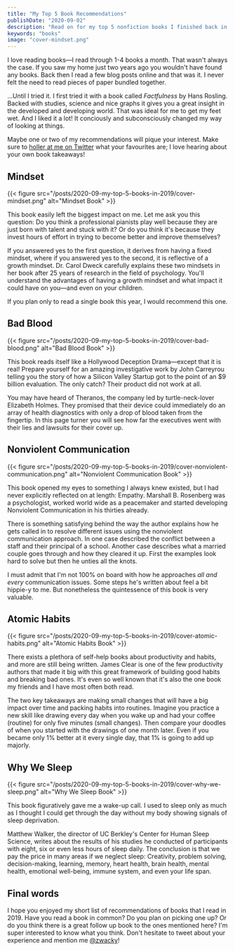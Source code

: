 ```yaml
---
title: "My Top 5 Book Recommendations"
publishDate: "2020-09-02"
description: "Read on for my top 5 nonfiction books I finished back in 2019."
keywords: "books"
image: "cover-mindset.png"
---
```


I love reading books—I read through 1-4 books a month. That wasn't always the case. If you saw my home just two years ago you wouldn't have found any books. Back then I read a few blog posts online and that was it. I never felt the need to read pieces of paper bundled together.

...Until I tried it. I first tried it with a book called _Factfulness_ by Hans Rosling. Backed with studies, science and nice graphs it gives you a great insight in the developed and developing world. That was ideal for me to get my feet wet. And I liked it a lot! It conciously and subconsciously changed my way of looking at things.

Maybe one or two of my recommendations will pique your interest. Make sure to [holler at me on Twitter](https://twitter.com/zwacky) what your favourites are; I love hearing about your own book takeaways!

## Mindset

{{< figure src="/posts/2020-09-my-top-5-books-in-2019/cover-mindset.png" alt="Mindset Book" >}}

This book easily left the biggest impact on me. Let me ask you this question: Do you think a professional pianists play well because they are just born with talent and stuck with it? Or do you think it's because they invest hours of effort in trying to become better and improve themselves?

If you answered yes to the first question, it derives from having a fixed mindset, where if you answered yes to the second, it is reflective of a growth mindset. Dr. Carol Dweck carefully explains these two mindsets in her book after 25 years of research in the field of psychology. You'll understand the advantages of having a growth mindset and what impact it could have on you—and even on your children.

If you plan only to read a single book this year, I would recommend this one.

## Bad Blood

{{< figure src="/posts/2020-09-my-top-5-books-in-2019/cover-bad-blood.png" alt="Bad Blood Book" >}}

This book reads itself like a Hollywood Deception Drama—except that it is real! Prepare yourself for an amazing investigative work by John Carreyrou telling you the story of how a Silicon Valley Startup got to the point of an $9 billion evaluation. The only catch? Their product did not work at all.

You may have heard of Theranos, the company led by turtle-neck-lover Elizabeth Holmes. They promised that their device could immediately do an array of health diagnostics with only a drop of blood taken from the fingertip. In this page turner you will see how far the executives went with their lies and lawsuits for their cover up.

## Nonviolent Communication

{{< figure src="/posts/2020-09-my-top-5-books-in-2019/cover-nonviolent-communication.png" alt="Nonviolent Communication Book" >}}

This book opened my eyes to something I always knew existed, but I had never explicitly reflected on at length: Empathy. Marshall B. Rosenberg was a psychologist, worked world wide as a peacemaker and started developing Nonviolent Communication in his thirties already.

There is something satisfying behind the way the author explains how he gets called in to resolve different issues using the nonviolent communication approach. In one case described the conflict between a staff and their principal of a school. Another case describes what a married couple goes through and how they cleared it up. First the examples look hard to solve but then he unties all the knots.

I must admit that I'm not 100% on board with how he approaches _all and every_ communication issues. Some steps he's written about feel a bit hippie-y to me. But nonetheless the quintessence of this book is very valuable.

## Atomic Habits

{{< figure src="/posts/2020-09-my-top-5-books-in-2019/cover-atomic-habits.png" alt="Atomic Habits Book" >}}

There exists a plethora of self-help books about productivity and habits, and more are still being written. James Clear is one of the few productivity authors that made it big with this great framework of building good habits and breaking bad ones. It's even so well known that it's also the one book my friends and I have most often both read.

The two key takeaways are making small changes that will have a big impact over time and packing habits into routines. Imagine you practice a new skill like drawing every day when you wake up and had your coffee (routine) for only five minutes (small changes). Then compare your doodles of when you started with the drawings of one month later. Even if you became only 1% better at it every single day, that 1% is going to add up majorly.

## Why We Sleep

{{< figure src="/posts/2020-09-my-top-5-books-in-2019/cover-why-we-sleep.png" alt="Why We Sleep Book" >}}

This book figuratively gave me a wake-up call. I used to sleep only as much as I thought I could get through the day without my body showing signals of sleep deprivation.

Matthew Walker, the director of UC Berkley's Center for Human Sleep Science, writes about the results of his studies he conducted of participants with eight, six or even less hours of sleep daily. The conclusion is that we pay the price in many areas if we neglect sleep: Creativity, problem solving, decision-making, learning, memory, heart health, brain health, mental health, emotional well-being, immune system, and even your life span.

## Final words

I hope you enjoyed my short list of recommendations of books that I read in 2019. Have you read a book in common? Do you plan on picking one up? Or do you think there is a great follow up book to the ones mentioned here? I'm super interested to know what you think. Don't hesitate to tweet about your experience and mention me [@zwacky](https://twitter.com/zwacky)!
